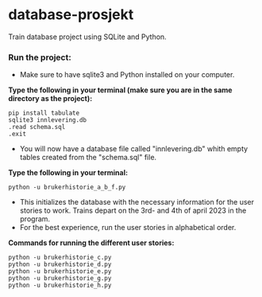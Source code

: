 # database-prosjekt

Train database project using SQLite and Python.

### Run the project:
- Make sure to have sqlite3 and Python installed on your computer.

**Type the following in your terminal (make sure you are in the same directory as the project):**
```
pip install tabulate
sqlite3 innlevering.db
.read schema.sql
.exit
```

- You will now have a database file called "innlevering.db" whith empty tables created from the "schema.sql" file.

**Type the following in your terminal:**
```
python -u brukerhistorie_a_b_f.py
```

- This initializes the database with the necessary information for the user stories to work. Trains depart on the 3rd- and 4th of april 2023 in the program.
- For the best experience, run the user stories in alphabetical order.

**Commands for running the different user stories:**
```
python -u brukerhistorie_c.py
python -u brukerhistorie_d.py
python -u brukerhistorie_e.py
python -u brukerhistorie_g.py
python -u brukerhistorie_h.py
```
